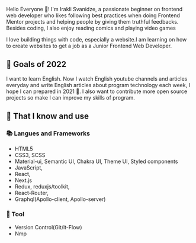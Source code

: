 Hello Everyone :wave:! I'm Irakli Svanidze, a passionate beginner on frontend web developer who likes following best practices when doing Frontend Mentor projects and helping people by giving them truthful feedbacks. Besides coding, I also enjoy reading comics and playing video games

I love building things with code, especially a website.I am learning on how to create websites to get a job as a Junior Frontend Web Developer.

## 🔭 Goals of 2022

I want to learn English. Now I watch English youtube channels and articles everyday and write English articles about program technology each week, I hope I can prepared in 2021 💪. I also want to contribute more open source projects so make I can improve my skills of program.

## 🧠 That I know and use
### 📚 Langues and Frameworks
- HTML5
- CSS3, SCSS
- Material-ui, Semantic UI, Chakra UI, Theme UI, Styled components
- JavaScript, 
- React,
- Next.js
- Redux, reduxjs/toolkit, 
- React-Router, 
- Graphql(Apollo-client, Apollo-server)

### 🔧 Tool
- Version Control(Git/it-Flow)
- Nmp


